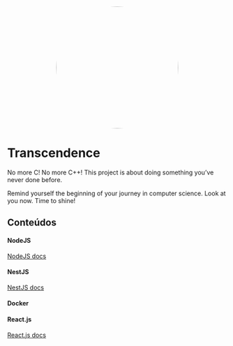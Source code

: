 <div align="center">
<img src="https://i.pinimg.com/originals/3b/8b/3a/3b8b3a3d1cd3e2951b014a1c9095aeb9.gif" width="280" style="border-radius:50%" />
</div>

# Transcendence

No more C! No more C++! This project is about doing something you’ve never done before.

Remind yourself the beginning of your journey in computer science. Look at you now. Time to shine!

## Conteúdos

#### NodeJS

[NodeJS docs](https://nodejs.org/en/docs/)

#### NestJS

[NestJS docs](https://docs.nestjs.com/)

#### Docker

#### React.js

[React.js docs](https://reactjs.org/docs/getting-started.html)
